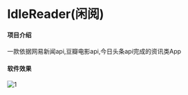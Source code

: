 # IdleReader(闲阅)
#### 项目介绍
一款依据网易新闻api,豆瓣电影api,今日头条api完成的资讯类App

#### 软件效果

![1](https://upload-images.jianshu.io/upload_images/11850029-25912ace540abefb.gif?imageMogr2/auto-orient/strip)



